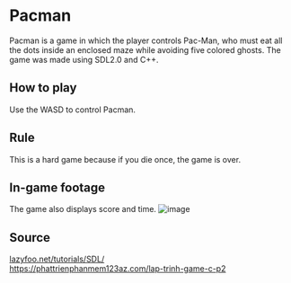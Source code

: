 # Pacman

Pacman is a game in which the player controls Pac-Man, who must eat all the dots inside an enclosed maze while avoiding five colored ghosts.
The game was made using SDL2.0 and C++.

## How to play

Use the WASD to control Pacman.

## Rule
This is a hard game because if you die once, the game is over.

## In-game footage
The game also displays score and time.
![image](https://github.com/hoang0205/Pacman/assets/94461101/b8de3531-8211-4d05-b297-0f678419697c)

## Source
[lazyfoo.net/tutorials/SDL/ ](https://lazyfoo.net/tutorials/SDL/)  
https://phattrienphanmem123az.com/lap-trinh-game-c-p2

